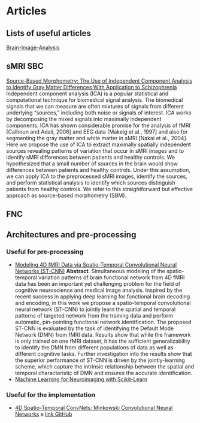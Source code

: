 # Articles
## Lists of useful articles
[Brain-Image-Analysis](https://github.com/largeapp/Brain-Image-Analysis#sMRI-and-other-data)

## sMRI SBC
[Source-Based Morphometry: The Use of Independent Component Analysis to Identify Gray Matter Differences With Application to Schizophrenia](https://www.ncbi.nlm.nih.gov/pmc/articles/PMC2751641/) 
Independent component analysis (ICA) is a popular statistical and computational technique for biomedical signal analysis. The biomedical signals that we can measure are often mixtures of signals from different underlying “sources,” including both noise or signals of interest. ICA works by decomposing the mixed signals into maximally independent components. ICA has shown considerable promise for the analysis of fMRI [Calhoun and Adali, 2006] and EEG data [Makeig et al., 1997] and also for segmenting the gray matter and white matter in sMRI [Nakai et al., 2004]. Here we propose the use of ICA to extract maximally spatially independent sources revealing patterns of variation that occur in sMRI images and to identify sMRI differences between patients and healthy controls. We hypothesized that a small number of sources in the brain would show differences between patients and healthy controls. Under this assumption, we can apply ICA to the preprocessed sMRI images, identify the sources, and perform statistical analysis to identify which sources distinguish patients from healthy controls. We refer to this straightforward but effective approach as source-based morphometry 
(SBM).  

## FNC 

## Architectures and pre-processing
### Useful for pre-processing
- [Modeling 4D fMRI Data via Spatio-Temporal Convolutional Neural Networks (ST-CNN)](https://arxiv.org/pdf/1805.12564.pdf)
**Abstract**. Simultaneous modeling of the spatio-temporal variation patterns of brain functional network from 4D fMRI data has been an important yet challenging problem for the field of cognitive neuroscience
and medical image analysis. Inspired by the recent success in applying
deep learning for functional brain decoding and encoding, in this work
we propose a spatio-temporal convolutional neural network (ST-CNN)
to jointly learn the spatial and temporal patterns of targeted network
from the training data and perform automatic, pin-pointing functional
network identification. The proposed ST-CNN is evaluated by the task
of identifying the Default Mode Network (DMN) from fMRI data. Results show that while the framework is only trained on one fMRI dataset,
it has the sufficient generalizability to identify the DMN from different
populations of data as well as different cognitive tasks. Further investigation into the results show that the superior performance of ST-CNN
is driven by the jointly-learning scheme, which capture the intrinsic relationship between the spatial and temporal characteristic of DMN and
ensures the accurate identification.
- [Machine Learning for Neuroimaging with Scikit-Learn](https://arxiv.org/pdf/1412.3919.pdf)

### Useful for the implementation
- [4D Spatio-Temporal ConvNets: Minkowski Convolutional Neural Networks](http://openaccess.thecvf.com/content_CVPR_2019/papers/Choy_4D_Spatio-Temporal_ConvNets_Minkowski_Convolutional_Neural_Networks_CVPR_2019_paper.pdf) e [link GitHub](https://github.com/StanfordVL/MinkowskiEngine)




